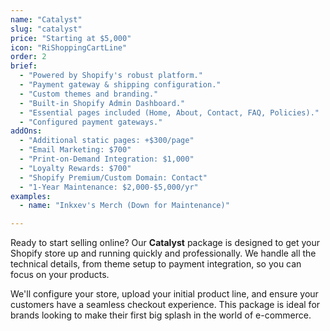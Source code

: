 ```yaml
---
name: "Catalyst"
slug: "catalyst"
price: "Starting at $5,000"
icon: "RiShoppingCartLine"
order: 2
brief:
  - "Powered by Shopify's robust platform."
  - "Payment gateway & shipping configuration."
  - "Custom themes and branding."
  - "Built-in Shopify Admin Dashboard."
  - "Essential pages included (Home, About, Contact, FAQ, Policies)."
  - "Configured payment gateways."
addOns:
  - "Additional static pages: +$300/page"
  - "Email Marketing: $700"
  - "Print-on-Demand Integration: $1,000"
  - "Loyalty Rewards: $700"
  - "Shopify Premium/Custom Domain: Contact"
  - "1-Year Maintenance: $2,000-$5,000/yr"
examples:
  - name: "Inkxev's Merch (Down for Maintenance)"

---
```


Ready to start selling online? Our **Catalyst** package is designed to get your Shopify store up and running quickly and professionally. We handle all the technical details, from theme setup to payment integration, so you can focus on your products.

We'll configure your store, upload your initial product line, and ensure your customers have a seamless checkout experience. This package is ideal for brands looking to make their first big splash in the world of e-commerce.